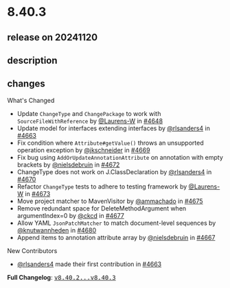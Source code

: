# 8.40.3

## release on 20241120

## description

## changes

What's Changed

* Update <code>ChangeType</code> and <code>ChangePackage</code> to work with <code>SourceFileWithReference</code> by <a class="user-mention notranslate" data-hovercard-type="user" data-hovercard-url="/users/Laurens-W/hovercard" data-octo-click="hovercard-link-click" data-octo-dimensions="link_type:self" href="https://github.com/Laurens-W">@Laurens-W</a> in <a class="issue-link js-issue-link" data-error-text="Failed to load title" data-id="2635652785" data-permission-text="Title is private" data-url="https://github.com/openrewrite/rewrite/issues/4648" data-hovercard-type="pull_request" data-hovercard-url="/openrewrite/rewrite/pull/4648/hovercard" href="https://github.com/openrewrite/rewrite/pull/4648">#4648</a>
* Update model for interfaces extending interfaces by <a class="user-mention notranslate" data-hovercard-type="user" data-hovercard-url="/users/rlsanders4/hovercard" data-octo-click="hovercard-link-click" data-octo-dimensions="link_type:self" href="https://github.com/rlsanders4">@rlsanders4</a> in <a class="issue-link js-issue-link" data-error-text="Failed to load title" data-id="2650312470" data-permission-text="Title is private" data-url="https://github.com/openrewrite/rewrite/issues/4663" data-hovercard-type="pull_request" data-hovercard-url="/openrewrite/rewrite/pull/4663/hovercard" href="https://github.com/openrewrite/rewrite/pull/4663">#4663</a>
* Fix condition where <code>Attribute#getValue()</code> throws an unsupported operation exception by <a class="user-mention notranslate" data-hovercard-type="user" data-hovercard-url="/users/jkschneider/hovercard" data-octo-click="hovercard-link-click" data-octo-dimensions="link_type:self" href="https://github.com/jkschneider">@jkschneider</a> in <a class="issue-link js-issue-link" data-error-text="Failed to load title" data-id="2656783538" data-permission-text="Title is private" data-url="https://github.com/openrewrite/rewrite/issues/4669" data-hovercard-type="pull_request" data-hovercard-url="/openrewrite/rewrite/pull/4669/hovercard" href="https://github.com/openrewrite/rewrite/pull/4669">#4669</a>
* Fix bug using <code>AddOrUpdateAnnotationAttribute</code> on annotation with empty brackets by <a class="user-mention notranslate" data-hovercard-type="user" data-hovercard-url="/users/nielsdebruin/hovercard" data-octo-click="hovercard-link-click" data-octo-dimensions="link_type:self" href="https://github.com/nielsdebruin">@nielsdebruin</a> in <a class="issue-link js-issue-link" data-error-text="Failed to load title" data-id="2658555805" data-permission-text="Title is private" data-url="https://github.com/openrewrite/rewrite/issues/4672" data-hovercard-type="pull_request" data-hovercard-url="/openrewrite/rewrite/pull/4672/hovercard" href="https://github.com/openrewrite/rewrite/pull/4672">#4672</a>
* ChangeType does not work on J.ClassDeclaration by <a class="user-mention notranslate" data-hovercard-type="user" data-hovercard-url="/users/rlsanders4/hovercard" data-octo-click="hovercard-link-click" data-octo-dimensions="link_type:self" href="https://github.com/rlsanders4">@rlsanders4</a> in <a class="issue-link js-issue-link" data-error-text="Failed to load title" data-id="2656946721" data-permission-text="Title is private" data-url="https://github.com/openrewrite/rewrite/issues/4670" data-hovercard-type="pull_request" data-hovercard-url="/openrewrite/rewrite/pull/4670/hovercard" href="https://github.com/openrewrite/rewrite/pull/4670">#4670</a>
* Refactor <code>ChangeType</code> tests to adhere to testing framework by <a class="user-mention notranslate" data-hovercard-type="user" data-hovercard-url="/users/Laurens-W/hovercard" data-octo-click="hovercard-link-click" data-octo-dimensions="link_type:self" href="https://github.com/Laurens-W">@Laurens-W</a> in <a class="issue-link js-issue-link" data-error-text="Failed to load title" data-id="2658857018" data-permission-text="Title is private" data-url="https://github.com/openrewrite/rewrite/issues/4673" data-hovercard-type="pull_request" data-hovercard-url="/openrewrite/rewrite/pull/4673/hovercard" href="https://github.com/openrewrite/rewrite/pull/4673">#4673</a>
* Move project matcher to MavenVisitor by <a class="user-mention notranslate" data-hovercard-type="user" data-hovercard-url="/users/ammachado/hovercard" data-octo-click="hovercard-link-click" data-octo-dimensions="link_type:self" href="https://github.com/ammachado">@ammachado</a> in <a class="issue-link js-issue-link" data-error-text="Failed to load title" data-id="2659783314" data-permission-text="Title is private" data-url="https://github.com/openrewrite/rewrite/issues/4675" data-hovercard-type="pull_request" data-hovercard-url="/openrewrite/rewrite/pull/4675/hovercard" href="https://github.com/openrewrite/rewrite/pull/4675">#4675</a>
* Remove redundant space for DeleteMethodArgument when argumentIndex=0 by <a class="user-mention notranslate" data-hovercard-type="user" data-hovercard-url="/users/ckcd/hovercard" data-octo-click="hovercard-link-click" data-octo-dimensions="link_type:self" href="https://github.com/ckcd">@ckcd</a> in <a class="issue-link js-issue-link" data-error-text="Failed to load title" data-id="2661060021" data-permission-text="Title is private" data-url="https://github.com/openrewrite/rewrite/issues/4677" data-hovercard-type="pull_request" data-hovercard-url="/openrewrite/rewrite/pull/4677/hovercard" href="https://github.com/openrewrite/rewrite/pull/4677">#4677</a>
* Allow YAML <code>JsonPatchMatcher</code> to match document-level sequences by <a class="user-mention notranslate" data-hovercard-type="user" data-hovercard-url="/users/knutwannheden/hovercard" data-octo-click="hovercard-link-click" data-octo-dimensions="link_type:self" href="https://github.com/knutwannheden">@knutwannheden</a> in <a class="issue-link js-issue-link" data-error-text="Failed to load title" data-id="2667626342" data-permission-text="Title is private" data-url="https://github.com/openrewrite/rewrite/issues/4680" data-hovercard-type="pull_request" data-hovercard-url="/openrewrite/rewrite/pull/4680/hovercard" href="https://github.com/openrewrite/rewrite/pull/4680">#4680</a>
* Append items to annotation attribute array by <a class="user-mention notranslate" data-hovercard-type="user" data-hovercard-url="/users/nielsdebruin/hovercard" data-octo-click="hovercard-link-click" data-octo-dimensions="link_type:self" href="https://github.com/nielsdebruin">@nielsdebruin</a> in <a class="issue-link js-issue-link" data-error-text="Failed to load title" data-id="2655582674" data-permission-text="Title is private" data-url="https://github.com/openrewrite/rewrite/issues/4667" data-hovercard-type="pull_request" data-hovercard-url="/openrewrite/rewrite/pull/4667/hovercard" href="https://github.com/openrewrite/rewrite/pull/4667">#4667</a>

New Contributors

* <a class="user-mention notranslate" data-hovercard-type="user" data-hovercard-url="/users/rlsanders4/hovercard" data-octo-click="hovercard-link-click" data-octo-dimensions="link_type:self" href="https://github.com/rlsanders4">@rlsanders4</a> made their first contribution in <a class="issue-link js-issue-link" data-error-text="Failed to load title" data-id="2650312470" data-permission-text="Title is private" data-url="https://github.com/openrewrite/rewrite/issues/4663" data-hovercard-type="pull_request" data-hovercard-url="/openrewrite/rewrite/pull/4663/hovercard" href="https://github.com/openrewrite/rewrite/pull/4663">#4663</a>

<strong>Full Changelog</strong>: <a class="commit-link" href="https://github.com/openrewrite/rewrite/compare/v8.40.2...v8.40.3"><tt>v8.40.2...v8.40.3</tt></a>


